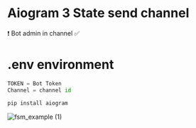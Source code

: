 # Aiogram 3 State send channel 
❗️ Bot admin in channel ✅ 
# .env environment
```python 
TOKEN = Bot Token 
Channel = channel id
```
 
```python
pip install aiogram
```



![fsm_example (1)](https://github.com/themusharraf/Aiogram-State/assets/122869450/ba1c0f69-e2ef-40ee-b1b8-8cc3c0d9cbed)



